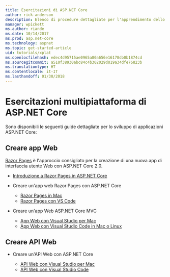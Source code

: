 ```yaml
---
title: Esercitazioni di ASP.NET Core
author: rick-anderson
description: Elenco di procedure dettagliate per l'apprendimento dello sviluppo di applicazioni ASP.NET Core.
manager: wpickett
ms.author: riande
ms.date: 10/14/2017
ms.prod: asp.net-core
ms.technology: aspnet
ms.topic: get-started-article
uid: tutorials/xplat
ms.openlocfilehash: edec4d95715ae0965a80a656e16178db0b1874cd
ms.sourcegitcommit: a510f38930abc84c4b302029d019a34dfe76823b
ms.translationtype: HT
ms.contentlocale: it-IT
ms.lasthandoff: 01/30/2018
---
```

# <a name="aspnet-core-cross-platform-tutorials"></a>Esercitazioni multipiattaforma di ASP.NET Core

Sono disponibili le seguenti guide dettagliate per lo sviluppo di applicazioni ASP.NET Core:

## <a name="build-web-apps"></a>Creare app Web

[Razor Pages](xref:mvc/razor-pages/index) è l'approccio consigliato per la creazione di una nuova app di interfaccia utente Web con ASP.NET Core 2.0.

* [Introduzione a Razor Pages in ASP.NET Core](xref:mvc/razor-pages/index)
* Creare un'app web Razor Pages con ASP.NET Core

   * [Razor Pages in Mac](xref:tutorials/razor-pages-mac/index)
   * [Razor Pages con VS Code](xref:tutorials/razor-pages-vsc/index)  

* Creare un'app Web ASP.NET Core MVC

   * [App Web con Visual Studio per Mac](first-mvc-app-mac/index.md)
   * [App Web con Visual Studio Code in Mac o Linux](first-mvc-app-xplat/index.md)

## <a name="build-web-apis"></a>Creare API Web
* Creare un'API Web con ASP.NET Core

  * [API Web con Visual Studio per Mac](xref:tutorials/first-web-api-mac)
  * [API Web con Visual Studio Code](web-api-vsc.md)

